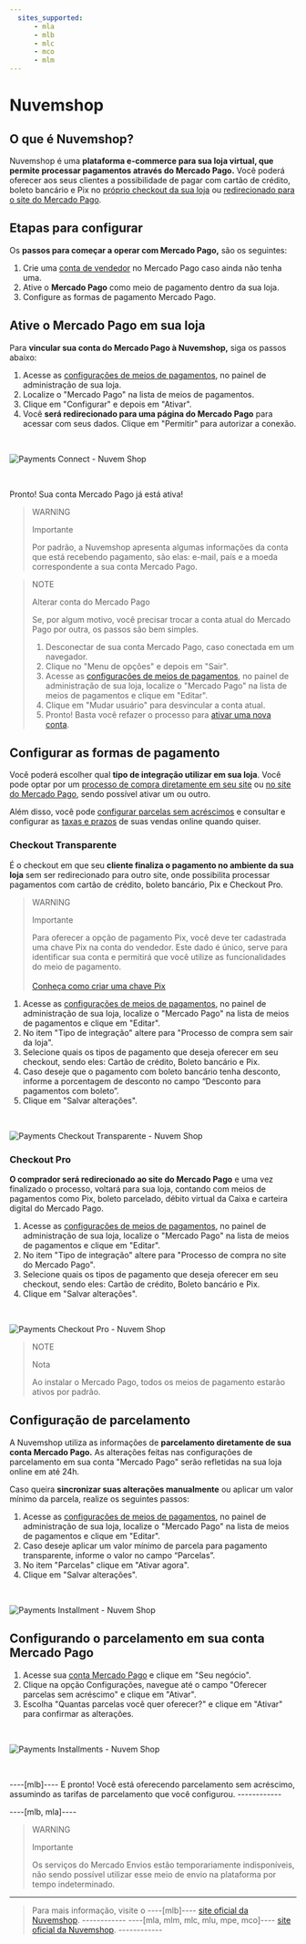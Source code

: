 ```yaml
---
  sites_supported:
      - mla
      - mlb
      - mlc
      - mco
      - mlm
---
```


# Nuvemshop

## O que é Nuvemshop?

Nuvemshop é uma **plataforma e-commerce para sua loja virtual, que permite processar pagamentos através do Mercado Pago.**
Você poderá oferecer aos seus clientes a possibilidade de pagar com cartão de crédito, boleto bancário e Pix no [próprio checkout da sua loja](#bookmark_checkout_transparente) ou [redirecionado para o site do Mercado Pago](#bookmark_checkout_pro).

## Etapas para configurar

Os **passos para começar a operar com Mercado Pago,** são os seguintes:

1. Crie uma [conta de vendedor](https://www.mercadopago[FAKER][URL][DOMAIN]/activities) no Mercado Pago caso ainda não tenha uma.
2. Ative o **Mercado Pago** como meio de pagamento dentro da sua loja.
3. Configure as formas de pagamento Mercado Pago.

## Ative o Mercado Pago em sua loja

Para **vincular sua conta do Mercado Pago à Nuvemshop,** siga os passos abaixo:

1. Acesse as [configurações de meios de pagamentos](https://lojavirtualnuvem.com.br/admin/payments/), no painel de administração de sua loja.
2. Localize o "Mercado Pago" na lista de meios de pagamentos.
3. Clique em "Configurar" e depois em "Ativar".
4. Você **será redirecionado para uma página do Mercado Pago** para acessar com seus dados. Clique em "Permitir" para autorizar a conexão.
<p>&nbsp;</p>

![Payments Connect - Nuvem Shop](/images/nuvemshop/nuvemshop_connect_1.gif)

<p>&nbsp;</p>
Pronto! Sua conta Mercado Pago já está ativa!

> WARNING
>
> Importante
>
> Por padrão, a Nuvemshop apresenta algumas informações da conta que está recebendo pagamento, são elas: e-mail, país e a moeda correspondente a sua conta Mercado Pago.

<!-- -->
> NOTE
>
> Alterar conta do Mercado Pago
>
> Se, por algum motivo, você precisar trocar a conta atual do Mercado Pago por outra, os passos são bem simples.
>
> 1. Desconectar de sua conta Mercado Pago, caso conectada em um navegador.
> 2. Clique no "Menu de opções" e depois em "Sair".
> 3. Acesse as [configurações de meios de pagamentos](https://lojavirtualnuvem.com.br/admin/payments/), no painel de administração de sua loja, localize o "Mercado Pago" na lista de meios de pagamentos e clique em "Editar".
> 4. Clique em "Mudar usuário" para desvincular a conta atual.
> 5. Pronto! Basta você refazer o processo para [ativar uma nova conta](#bookmark_ative_o_mercado_pago_em_sua_loja).

## Configurar as formas de pagamento

Você poderá escolher qual **tipo de integração utilizar em sua loja**. Você pode optar por um [processo de compra diretamente em seu site](#bookmark_checkout_transparente) ou [no site do Mercado Pago](#bookmark_checkout_pro), sendo possível ativar um ou outro.

Além disso, você pode [configurar parcelas sem acréscimos](#bookmark_configurando_o_parcelamento_em_sua_conta_mercado_pago) e consultar e configurar as [taxas e prazos](https://www.mercadopago[FAKER][URL][DOMAIN]/settings/release-options/) de suas vendas online quando quiser.

### Checkout Transparente

É o checkout em que seu **cliente finaliza o pagamento no ambiente da sua loja** sem ser redirecionado para outro site, onde possibilita processar pagamentos com cartão de crédito, boleto bancário, Pix e Checkout Pro.

> WARNING
>
> Importante
>
> Para oferecer a opção de pagamento Pix, você deve ter cadastrada uma chave Pix na conta do vendedor. Este dado é único, serve para identificar sua conta e permitirá que você utilize as funcionalidades do meio de pagamento.<br><br>
> [Conheça como criar uma chave Pix](https://www.mercadopago.com.br/stop/pix?url=https%3A%2F%2Fwww.mercadopago.com.br%2Fadmin-pix-keys%2Fmy-keys&authentication_mode=required)

1. Acesse as [configurações de meios de pagamentos](https://lojavirtualnuvem.com.br/admin/payments/), no painel de administração de sua loja, localize o "Mercado Pago" na lista de meios de pagamentos e clique em "Editar".
2. No item "Tipo de integração" altere para "Processo de compra sem sair da loja".
3. Selecione quais os tipos de pagamento que deseja oferecer em seu checkout, sendo eles: Cartão de crédito, Boleto bancário e Pix.
4. Caso deseje que o pagamento com boleto bancário tenha desconto, informe a porcentagem de desconto no campo “Desconto para pagamentos com boleto”.
5. Clique em "Salvar alterações".
<p>&nbsp;</p>

![Payments Checkout Transparente - Nuvem Shop](/images/nuvemshop/nuvemshop_checkout_transparente_2.gif)


### Checkout Pro

**O comprador será redirecionado ao site do Mercado Pago** e uma vez finalizado o processo, voltará para sua loja, contando com meios de pagamentos como Pix, boleto parcelado, débito virtual da Caixa e carteira digital do Mercado Pago.

1. Acesse as [configurações de meios de pagamentos](https://lojavirtualnuvem.com.br/admin/payments/), no painel de administração de sua loja, localize o "Mercado Pago" na lista de meios de pagamentos e clique em "Editar".
2. No item "Tipo de integração" altere para "Processo de compra no site do Mercado Pago".
3. Selecione quais os tipos de pagamento que deseja oferecer em seu checkout, sendo eles: Cartão de crédito, Boleto bancário e Pix.
4. Clique em "Salvar alterações".
<p>&nbsp;</p>

![Payments Checkout Pro - Nuvem Shop](/images/nuvemshop/nuvemshop_checkout_redirect_3.gif)


> NOTE
>
> Nota
>
> Ao instalar o Mercado Pago, todos os meios de pagamento estarão ativos por padrão.

## Configuração de parcelamento

A Nuvemshop utiliza as informações de **parcelamento diretamente de sua conta Mercado Pago.**
As alterações feitas nas configurações de parcelamento em sua conta "Mercado Pago" serão refletidas na sua loja online em até 24h.

Caso queira **sincronizar suas alterações manualmente** ou aplicar um valor mínimo da parcela, realize os seguintes passos:

1. Acesse as [configurações de meios de pagamentos](https://lojavirtualnuvem.com.br/admin/payments/), no painel de administração de sua loja, localize o "Mercado Pago" na lista de meios de pagamentos e clique em "Editar".
2. Caso deseje aplicar um valor mínimo de parcela para pagamento transparente, informe o valor no campo “Parcelas”.
3. No item "Parcelas" clique em "Ativar agora".
4. Clique em "Salvar alterações".
<p>&nbsp;</p>

![Payments Installment - Nuvem Shop](/images/nuvemshop/nuvemshop_installments_4.gif)


## Configurando o parcelamento em sua conta Mercado Pago

1. Acesse sua [conta Mercado Pago](https://www.mercadopago[FAKER][URL][DOMAIN]/business/) e clique em "Seu negócio".
2. Clique na opção Configurações, navegue até o campo "Oferecer parcelas sem acréscimo" e clique em "Ativar".
3. Escolha "Quantas parcelas você quer oferecer?" e clique em "Ativar" para confirmar as alterações.
<p>&nbsp;</p>

![Payments Installments - Nuvem Shop](/images/nuvemshop/nuvemshop_account_installments_5.gif)

<p>&nbsp;</p>
----[mlb]----
E pronto! Você está oferecendo parcelamento sem acréscimo, assumindo as tarifas de parcelamento que você configurou.
------------

----[mlb, mla]----
> WARNING
>
> Importante
>
> Os serviços do Mercado Envios estão temporariamente indisponíveis, não sendo possível utilizar esse meio de envio na plataforma por tempo indeterminado.
------------

<!-- -->
> Para mais informação, visite o ----[mlb]---- [site oficial da Nuvemshop](https://www.nuvemshop.com.br). ------------ ----[mla, mlm, mlc, mlu, mpe, mco]---- [site oficial da Nuvemshop](https://www.tiendanube.com). ------------
